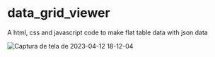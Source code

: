 # data_grid_viewer
A html, css and javascript code to make flat table data with json data


![Captura de tela de 2023-04-12 18-12-04](https://user-images.githubusercontent.com/23269609/231586300-f890c836-3e22-498d-9d34-259cbfaf0f11.png)

